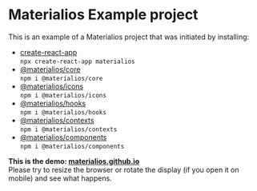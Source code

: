 # Materialios Example project

This is an example of a Materialios project that was initiated by installing:
* [create-react-app](https://create-react-app.dev/)  
`npx create-react-app materialios`
* [@materialios/core](https://www.npmjs.com/package/@materialios/core)  
`npm i @materialios/core`
* [@materialios/icons](https://www.npmjs.com/package/@materialios/icons)  
`npm i @materialios/icons`
* [@materialios/hooks](https://www.npmjs.com/package/@materialios/hooks)  
`npm i @materialios/hooks`
* [@materialios/contexts](https://www.npmjs.com/package/@materialios/contexts)  
`npm i @materialios/contexts`
* [@materialios/components](https://www.npmjs.com/package/@materialios/components)  
`npm i @materialios/components`

**This is the demo: [materialios.github.io](https://materialios.github.io)**  
Please try to resize the browser or rotate the display (if you open it on mobile) and see what happens.
